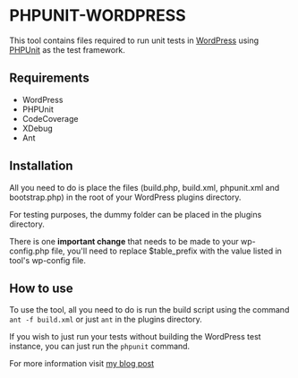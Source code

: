 # PHPUNIT-WORDPRESS

This tool contains files required to run unit tests in [WordPress](http://www.wordpress.org) using [PHPUnit](http://www.phpunit.de/manual/current/en/index.html) as the test framework.

## Requirements

* WordPress
* PHPUnit
* CodeCoverage
* XDebug
* Ant

## Installation

All you need to do is place the files (build.php, build.xml, phpunit.xml and bootstrap.php) in the root of your WordPress plugins directory. 

For testing purposes, the dummy folder can be placed in the plugins directory.

There is one **important change** that needs to be made to your wp-config.php file, you\'ll need to replace $table_prefix with the value listed in tool\'s wp-config file.

## How to use

To use the tool, all you need to do is run the build script using the command ``ant -f build.xml`` or just ``ant`` in the plugins directory. 

If you wish to just run your tests without building the WordPress test instance, you can just run the ``phpunit`` command.

For more information visit [my blog post](http://www.davidogilo.co.uk/technical/tdd-in-wordpress-using-phpunit/)
